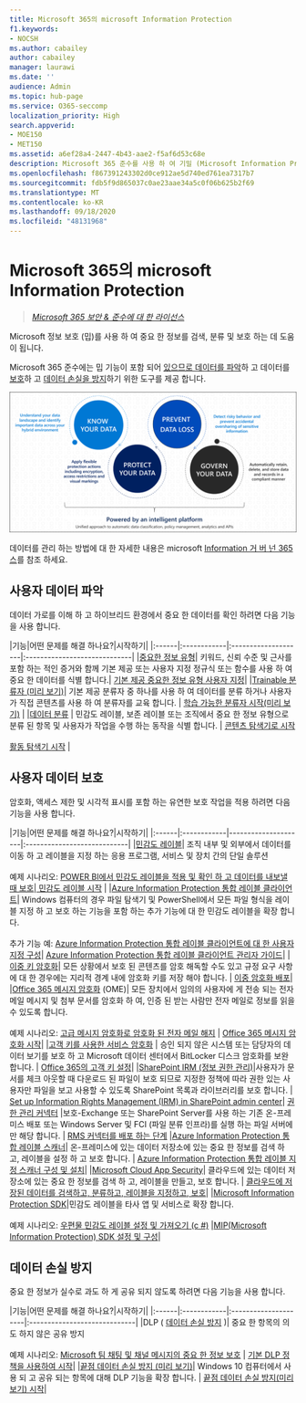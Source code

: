 ```yaml
---
title: Microsoft 365의 microsoft Information Protection
f1.keywords:
- NOCSH
ms.author: cabailey
author: cabailey
manager: laurawi
ms.date: ''
audience: Admin
ms.topic: hub-page
ms.service: O365-seccomp
localization_priority: High
search.appverid:
- MOE150
- MET150
ms.assetid: a6ef28a4-2447-4b43-aae2-f5af6d53c68e
description: Microsoft 365 준수를 사용 하 여 기밀 (Microsoft Information Protection) 기능을 구현 하 여 중요 한 정보를 검색, 분류 및 보호 하는 데 도움이 됩니다.
ms.openlocfilehash: f867391243302d0ce912ae5d740ed761ea7317b7
ms.sourcegitcommit: fdb5f9d865037c0ae23aae34a5c0f06b625b2f69
ms.translationtype: MT
ms.contentlocale: ko-KR
ms.lasthandoff: 09/18/2020
ms.locfileid: "48131968"
---
```

# <a name="microsoft-information-protection-in-microsoft-365"></a>Microsoft 365의 microsoft Information Protection

>*[Microsoft 365 보안 & 준수에 대 한 라이선스](https://docs.microsoft.com/office365/servicedescriptions/microsoft-365-service-descriptions/microsoft-365-tenantlevel-services-licensing-guidance/microsoft-365-security-compliance-licensing-guidance)*

Microsoft 정보 보호 (밉)를 사용 하 여 중요 한 정보를 검색, 분류 및 보호 하는 데 도움이 됩니다.

Microsoft 365 준수에는 밉 기능이 포함 되어 [있으므로 데이터를 파악](#know-your-data)하 고 데이터를 [보호](#protect-your-data)하 고 [데이터 손실을 방지](#prevent-data-loss)하기 위한 도구를 제공 합니다.

![데이터 파악, 데이터 보호, 데이터 손실 방지, 데이터 제어](../media/powered-by-intelligent-platform.png)

데이터를 관리 하는 방법에 대 한 자세한 내용은 microsoft [Information 거 버 넌 365 스](manage-Information-governance.md)를 참조 하세요.

## <a name="know-your-data"></a>사용자 데이터 파악

데이터 가로를 이해 하 고 하이브리드 환경에서 중요 한 데이터를 확인 하려면 다음 기능을 사용 합니다.
 
|기능|어떤 문제를 해결 하나요?|시작하기|
|:------|:------------|:--------------------|:-----------------------------|
|[중요한 정보 유형](sensitive-information-type-entity-definitions.md)| 키워드, 신뢰 수준 및 근사를 포함 하는 적인 증거와 함께 기본 제공 또는 사용자 지정 정규식 또는 함수를 사용 하 여 중요 한 데이터를 식별 합니다.| [기본 제공 중요한 정보 유형 사용자 지정](customize-a-built-in-sensitive-information-type.md)|
|[Trainable 분류자 (미리 보기)](classifier-learn-about.md)| 기본 제공 분류자 중 하나를 사용 하 여 데이터를 분류 하거나 사용자가 직접 콘텐츠를 사용 하 여 분류자를 교육 합니다. | [학습 가능한 분류자 시작(미리 보기)](classifier-get-started-with.md) |
|[데이터 분류](data-classification-overview.md) | 민감도 레이블, 보존 레이블 또는 조직에서 중요 한 정보 유형으로 분류 된 항목 및 사용자가 작업을 수행 하는 동작을 식별 합니다.  | [콘텐츠 탐색기로 시작](data-classification-content-explorer.md)<br /><br /> [활동 탐색기 시작](data-classification-activity-explorer.md) |

## <a name="protect-your-data"></a>사용자 데이터 보호

암호화, 액세스 제한 및 시각적 표시를 포함 하는 유연한 보호 작업을 적용 하려면 다음 기능을 사용 합니다.

|기능|어떤 문제를 해결 하나요?|시작하기|
|:------|:------------|---------------------|:----------------------------|
|[민감도 레이블](sensitivity-labels.md)| 조직 내부 및 외부에서 데이터를 이동 하 고 레이블을 지정 하는 응용 프로그램, 서비스 및 장치 간의 단일 솔루션 <br /><br />예제 시나리오: [POWER BI에서 민감도 레이블을 적용 및 확인 하 고 데이터를 내보낼 때 보호](https://docs.microsoft.com/power-bi/admin/service-security-data-protection-overview)|[ 민감도 레이블 시작](get-started-with-sensitivity-labels.md) |
|[Azure Information Protection 통합 레이블 클라이언트](https://docs.microsoft.com/azure/information-protection/rms-client/aip-clientv2)| Windows 컴퓨터의 경우 파일 탐색기 및 PowerShell에서 모든 파일 형식을 레이블 지정 하 고 보호 하는 기능을 포함 하는 추가 기능에 대 한 민감도 레이블을 확장 합니다.<br /><br /> 추가 기능 예: [Azure Information Protection 통합 레이블 클라이언트에 대 한 사용자 지정 구성](https://docs.microsoft.com/azure/information-protection/rms-client/clientv2-admin-guide-customizations)| [Azure Information Protection 통합 레이블 클라이언트 관리자 가이드](https://docs.microsoft.com/azure/information-protection/rms-client/clientv2-admin-guide)|
|[이중 키 암호화](double-key-encryption.md)| 모든 상황에서 보호 된 콘텐츠를 암호 해독할 수도 있고 규정 요구 사항에 대 한 경우에는 지리적 경계 내에 암호화 키를 저장 해야 합니다. | [이중 암호화 배포](double-key-encryption.md#deploy-double-key-encryption)|
|[Office 365 메시지 암호화](ome.md) (OME)| 모든 장치에서 임의의 사용자에 게 전송 되는 전자 메일 메시지 및 첨부 문서를 암호화 하 여, 인증 된 받는 사람만 전자 메일로 정보를 읽을 수 있도록 합니다.  <br /><br />예제 시나리오: [고급 메시지 암호화로 암호화 된 전자 메일 해지](revoke-ome-encrypted-mail.md) | [Office 365 메시지 암호화 시작](set-up-new-message-encryption-capabilities.md)|
|[고객 키를 사용한 서비스 암호화](customer-key-overview.md) | 승인 되지 않은 시스템 또는 담당자의 데이터 보기를 보호 하 고 Microsoft 데이터 센터에서 BitLocker 디스크 암호화를 보완 합니다. | [Office 365의 고객 키 설정](customer-key-set-up.md)|
|[SharePoint IRM (정보 권한 관리)](set-up-irm-in-sp-admin-center.md#irm-enable-sharepoint-document-libraries-and-lists)|사용자가 문서를 체크 아웃할 때 다운로드 된 파일이 보호 되므로 지정한 정책에 따라 권한 있는 사용자만 파일을 보고 사용할 수 있도록 SharePoint 목록과 라이브러리를 보호 합니다. | [Set up Information Rights Management (IRM) in SharePoint admin center](set-up-irm-in-sp-admin-center.md)|
[권한 관리 커넥터](https://docs.microsoft.com/azure/information-protection/deploy-rms-connector) |보호-Exchange 또는 SharePoint Server를 사용 하는 기존 온-프레미스 배포 또는 Windows Server 및 FCI (파일 분류 인프라)를 실행 하는 파일 서버에만 해당 합니다. | [RMS 커넥터를 배포 하는 단계](https://docs.microsoft.com/azure/information-protection/deploy-rms-connector#steps-to-deploy-the-rms-connector)
|[Azure Information Protection 통합 레이블 스캐너](https://docs.microsoft.com/azure/information-protection/deploy-aip-scanner)| 온-프레미스에 있는 데이터 저장소에 있는 중요 한 정보를 검색 하 고, 레이블을 설정 하 고 보호 합니다. | [Azure Information Protection 통합 레이블 지정 스캐너 구성 및 설치](https://docs.microsoft.com/azure/information-protection/deploy-aip-scanner-configure-install)|
|[Microsoft Cloud App Security](https://docs.microsoft.com/cloud-app-security/what-is-cloud-app-security)| 클라우드에 있는 데이터 저장소에 있는 중요 한 정보를 검색 하 고, 레이블을 만들고, 보호 합니다. | [클라우드에 저장된 데이터를 검색하고, 분류하고, 레이블을 지정하고, 보호](https://docs.microsoft.com/cloud-app-security/best-practices#discover-classify-label-and-protect-regulated-and-sensitive-data-stored-in-the-cloud)|
|[Microsoft Information Protection SDK](https://docs.microsoft.com/information-protection/develop/overview#microsoft-information-protection-sdk)|민감도 레이블을 타사 앱 및 서비스로 확장 합니다.  <br /><br /> 예제 시나리오: [우편물 민감도 레이블 설정 및 가져오기 (c #)](https://docs.microsoft.com/information-protection/develop/quick-file-set-get-label-cpp) |[MIP(Microsoft Information Protection) SDK 설정 및 구성](https://docs.microsoft.com/information-protection/develop/setup-configure-mip)|

## <a name="prevent-data-loss"></a>데이터 손실 방지

중요 한 정보가 실수로 과도 하 게 공유 되지 않도록 하려면 다음 기능을 사용 합니다.


|기능|어떤 문제를 해결 하나요?|시작하기|
|:------|:------------|:---------------------|:-----------------------------|
|DLP ( [데이터 손실 방지](data-loss-prevention-policies.md) )| 중요 한 항목의 의도 하지 않은 공유 방지 <br /><br />예제 시나리오: [Microsoft 팀 채팅 및 채널 메시지의 중요 한 정보 보호](dlp-microsoft-teams.md) | [기본 DLP 정책을 사용하여 시작](get-started-with-the-default-dlp-policy.md)|
|[끝점 데이터 손실 방지 (미리 보기)](endpoint-dlp-learn-about.md)| Windows 10 컴퓨터에서 사용 되 고 공유 되는 항목에 대해 DLP 기능을 확장 합니다. | [끝점 데이터 손실 방지(미리 보기) 시작](endpoint-dlp-getting-started.md)|
